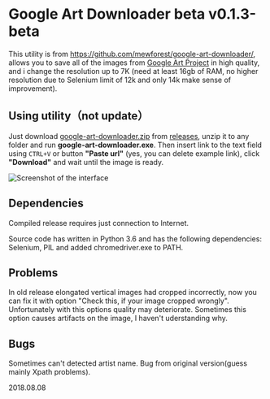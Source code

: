  # Google Art Downloader beta v0.1.3-beta
This utility is from https://github.com/mewforest/google-art-downloader/, allows you to save all of the images from [Google Art Project](https://artsandculture.google.com) in high quality, and i change the resolution up to 7K (need at least 16gb of RAM, no higher resolution due to Selenium limit of 12k and only 14k make sense of improvement). 

## Using utility（not update）
Just download [google-art-downloader.zip](https://github.com/mewforest/google-art-downloader/releases/download/v0.1.2-beta/google-art-downloader-0-1-2.zip) from [releases](https://github.com/mewforest/google-art-downloader/releases), unzip it to any folder and run **google-art-downloader.exe**. Then insert link to the text field using `CTRL+V` or button **"Paste url"** (yes, you can delete example link), click **"Download"** and wait until the image is ready.

![Screenshot of the interface](http://up.mewf.ru/ga/images/04_scr.png)

## Dependencies
Compiled release requires just connection to Internet.

Source code has written in Python 3.6 and has the following dependencies: Selenium, PIL and added chromedriver.exe to PATH.

## Problems
In old release elongated vertical images had cropped incorrectly, now you can fix it with option "Check this, if your image cropped wrongly". Unfortunately with this options quality may deteriorate. Sometimes this option causes artifacts on the image, I haven't uderstanding why.

## Bugs
Sometimes can't detected artist name. Bug from original version(guess mainly Xpath problems).

2018.08.08

